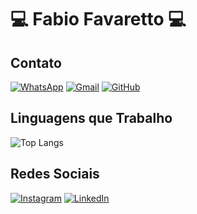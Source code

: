 # 💻 Fabio Favaretto 💻

## Contato
[![WhatsApp](https://img.shields.io/badge/WhatsApp-25D366?style=for-the-badge&logo=whatsapp&logoColor=white)](https://wa.me/yourphonenumber)
[![Gmail](https://img.shields.io/badge/Gmail-D14836?style=for-the-badge&logo=gmail&logoColor=white)](mailto:root.favaretto@gmail.com)
[![GitHub](https://img.shields.io/badge/GitHub-100000?style=for-the-badge&logo=github&logoColor=white)](https://github.com/fhfavaretto)

## Linguagens que Trabalho
![Top Langs](https://github-readme-stats.vercel.app/api/top-langs/?username=fhfavaretto&layout=compact&theme=dark)

## Redes Sociais
[![Instagram](https://img.shields.io/badge/-Instagram-%23E4405F?style=for-the-badge&logo=instagram&logoColor=white)](https://www.instagram.com/f.cxmxgx/)
[![LinkedIn](https://img.shields.io/badge/-LinkedIn-%230077B5?style=for-the-badge&logo=linkedin&logoColor=white)](https://www.linkedin.com/in/felipe-camargo-dev/)
